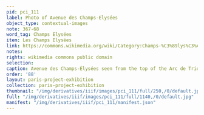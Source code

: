 ```yaml
---
pid: pci_111
label: Photo of Avenue des Champs-Elysées
object_type: contextual-images
note: 367-68
word_tag: Champs Elysées
item: Les Champs Elysées
link: https://commons.wikimedia.org/wiki/Category:Champs-%C3%89lys%C3%A9es_from_the_Arc_de_Triomphe#/media/File:George_Rose,_The_Champs_Elys%C3%A9es_II,_ca._1912.jpg
notes: 
rights: wikimedia commons public domain
selection: 
caption: Avenue des Champs-Élysées seen from the top of the Arc de Triomphe, c. 1912.
order: '88'
layout: paris-project-exhibition
collection: paris-project-exhibition
thumbnail: "/img/derivatives/iiif/images/pci_111/full/250,/0/default.jpg"
full: "/img/derivatives/iiif/images/pci_111/full/1140,/0/default.jpg"
manifest: "/img/derivatives/iiif/pci_111/manifest.json"
---
```

